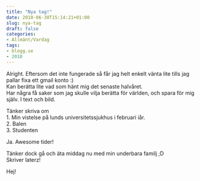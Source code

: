 ```yaml
---
title: "Nya tag!"
date: 2010-06-30T15:14:21+01:00
slug: nya-tag
draft: false
categories:
- Allmänt/Vardag
tags:
- blogg.se
- 2010
---
```

Alright. Eftersom det inte fungerade så får jag helt enkelt vänta lite tills jag pallar fixa ett gmail konto :)  
Kan berätta lite vad som hänt mig det senaste halvåret.  
Har några få saker som jag skulle vilja berätta för världen, och spara för mig själv. I text och bild.  
  
Tänker skriva om  
1\. Min vistelse på lunds universitetssjukhus i februari iår.  
2\. Balen  
3\. Studenten  
  
Ja. Awesome tider!  
  
Tänker dock gå och äta middag nu med min underbara familj ;D  
Skriver laterz!  
  
Hej!